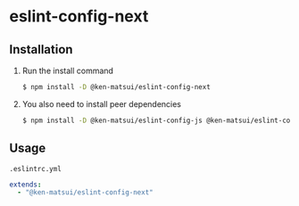 # eslint-config-next

## Installation

1. Run the install command
   ```bash
   $ npm install -D @ken-matsui/eslint-config-next
   ```
2. You also need to install peer dependencies
   ```bash
   $ npm install -D @ken-matsui/eslint-config-js @ken-matsui/eslint-config-react @ken-matsui/eslint-config-typescript eslint eslint-config-next
   ```

## Usage

`.eslintrc.yml`

```yaml
extends:
  - "@ken-matsui/eslint-config-next"
```
